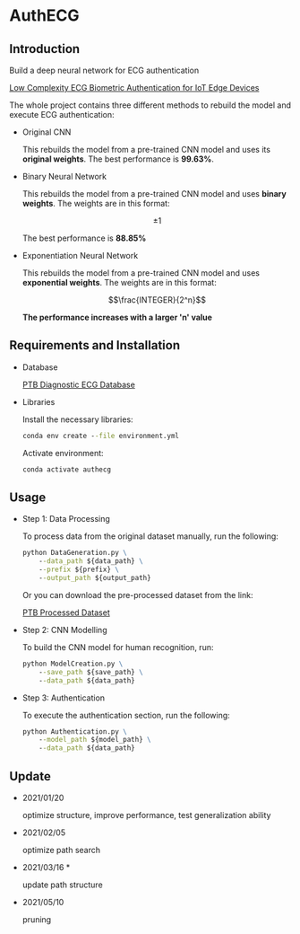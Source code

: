 <!--
 * @Author: Guoxin Wang
 * @Date: 2024-02-07 07:47:56
 * @LastEditors: Guoxin Wang
 * @LastEditTime: 2024-02-07 12:11:35
 * @FilePath: /DeepECG/README.md
 * @Description: 
 * 
 * Copyright (c) 2024 by Guoxin Wang, All Rights Reserved. 
-->
# AuthECG

## Introduction

Build a deep neural network for ECG authentication

[Low Complexity ECG Biometric Authentication for IoT Edge Devices](https://ieeexplore.ieee.org/document/9332012)

The whole project contains three different methods to rebuild the model and execute ECG authentication:

- Original CNN

    This rebuilds the model from a pre-trained CNN model and uses its **original weights**. The best performance is **99.63%**.

- Binary Neural Network

    This rebuilds the model from a pre-trained CNN model and uses **binary weights**. The weights are in this format:

    $$\pm1$$

    The best performance is **88.85%**

- Exponentiation Neural Network

    This rebuilds the model from a pre-trained CNN model and uses **exponential weights**. The weights are in this format:

    $$\frac{INTEGER}{2^n}$$

    **The performance increases with a larger 'n' value**

## Requirements and Installation

- Database

    [PTB Diagnostic ECG Database](https://physionet.org/content/ptbdb/1.0.0/)

- Libraries

    Install the necessary libraries:

    ```cmd
    conda env create --file environment.yml
    ```

    Activate environment:

    ```cmd
    conda activate authecg
    ```

## Usage

- Step 1: Data Processing

    To process data from the original dataset manually, run the following:

    ```cmd
    python DataGeneration.py \
        --data_path ${data_path} \
        --prefix ${prefix} \
        --output_path ${output_path}
    ```

    Or you can download the pre-processed dataset from the link:

    [PTB Processed Dataset](https://huggingface.co/datasets/PriceWang/dataset/resolve/main/deepecg/ptbdb_prt.csv)

- Step 2: CNN Modelling

    To build the CNN model for human recognition, run:

    ```cmd
    python ModelCreation.py \
        --save_path ${save_path} \
        --data_path ${data_path}
    ```

- Step 3: Authentication

    To execute the authentication section, run the following:

    ```cmd
    python Authentication.py \
        --model_path ${model_path} \
        --data_path ${data_path}
    ```

## Update

- 2021/01/20

    optimize structure, improve performance, test generalization ability

- 2021/02/05

    optimize path search

- 2021/03/16 *

    update path structure

- 2021/05/10

    pruning
